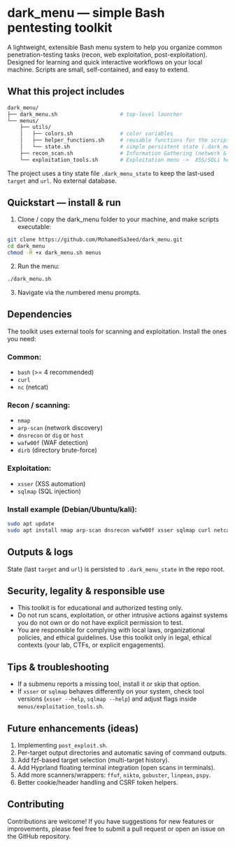 # dark_menu — simple Bash pentesting toolkit
A lightweight, extensible Bash menu system to help you organize common penetration-testing tasks (recon, web exploitation, post-exploitation).
Designed for learning and quick interactive workflows on your local machine. Scripts are small, self-contained, and easy to extend.

## What this project includes
```bash
dark_menu/
├── dark_menu.sh                    # top-level launcher
└── menus/
    ├── utils/
    │   ├── colors.sh               # color variables
    │   ├── helper_functions.sh     # reusable functions for the script
    │   └── state.sh                # simple persistent state (.dark_menu_state)
    ├── recon_scan.sh               # Information Gathering (network & web recon)
    └── exploitation_tools.sh       # Exploitation menu ->  XSS/SQLi helpers (GET/POST support), netcat listener
```
The project uses a tiny state file `.dark_menu_state` to keep the last-used `target` and `url`. No external database.
## Quickstart — install & run
1. Clone / copy the dark_menu folder to your machine, and make scripts executable:
```bash
git clone https://github.com/MohamedSa3eed/dark_menu.git
cd dark_menu
chmod -R +x dark_menu.sh menus
```
2. Run the menu:
```bash
./dark_menu.sh
```
3. Navigate via the numbered menu prompts.

## Dependencies
The toolkit uses external tools for scanning and exploitation. Install the ones you need:

### Common:
- `bash` (>= 4 recommended)
- `curl`
- `nc` (netcat)

### Recon / scanning:
- `nmap`
- `arp-scan` (network discovery)
- `dnsrecon` or `dig` or `host`
- `wafw00f` (WAF detection)
- `dirb` (directory brute-force)
### Exploitation:
- `xsser` (XSS automation)
- `sqlmap` (SQL injection)

### Install example (Debian/Ubuntu/kali):

```bash
sudo apt update
sudo apt install nmap arp-scan dnsrecon wafw00f xsser sqlmap curl netcat dirb
```
## Outputs & logs
State (last `target` and `url`) is persisted to `.dark_menu_state` in the repo root.

## Security, legality & responsible use
- This toolkit is for educational and authorized testing only.
- Do not run scans, exploitation, or other intrusive actions against systems you do not own or do not have explicit permission to test.
- You are responsible for complying with local laws, organizational policies, and ethical guidelines. Use this toolkit only in legal, ethical contexts (your lab, CTFs, or explicit engagements).
## Tips & troubleshooting
- If a submenu reports a missing tool, install it or skip that option.
- If `xsser` or `sqlmap` behaves differently on your system, check tool versions (`xsser --help`, `sqlmap --help`) and adjust flags inside `menus/exploitation_tools.sh`.
## Future enhancements (ideas)
1. Implementing `post_exploit.sh`.
1. Per-target output directories and automatic saving of command outputs.
1. Add fzf-based target selection (multi-target history).
1. Add Hyprland floating terminal integration (open scans in terminals).
1. Add more scanners/wrappers: `ffuf`, `nikto`, `gobuster`, `linpeas`, `pspy`.
1. Better cookie/header handling and CSRF token helpers.

## Contributing
Contributions are welcome! If you have suggestions for new features or improvements, please feel free to submit a pull request or open an issue on the GitHub repository.

